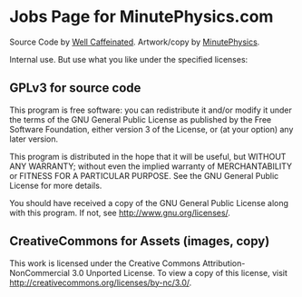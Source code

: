 # Jobs Page for MinutePhysics.com

Source Code by [Well Caffeinated](http://wellcaffeinated.net).
Artwork/copy by [MinutePhysics](http://minutephysics.com).

Internal use. But use what you like under the specified licenses: 

## GPLv3 for source code

This program is free software: you can redistribute it and/or modify
it under the terms of the GNU General Public License as published by
the Free Software Foundation, either version 3 of the License, or
(at your option) any later version.

This program is distributed in the hope that it will be useful,
but WITHOUT ANY WARRANTY; without even the implied warranty of
MERCHANTABILITY or FITNESS FOR A PARTICULAR PURPOSE.  See the
GNU General Public License for more details.

You should have received a copy of the GNU General Public License
along with this program.  If not, see <http://www.gnu.org/licenses/>.

## CreativeCommons for Assets (images, copy)

This work is licensed under the Creative Commons Attribution-NonCommercial 3.0 Unported License. To view a copy of this license, visit http://creativecommons.org/licenses/by-nc/3.0/.
